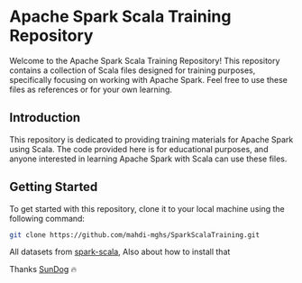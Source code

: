 # Apache Spark Scala Training Repository

Welcome to the Apache Spark Scala Training Repository! This repository contains a collection of Scala files designed for training purposes, specifically focusing on working with Apache Spark. Feel free to use these files as references or for your own learning.

## Introduction

This repository is dedicated to providing training materials for Apache Spark using Scala. The code provided here is for educational purposes, and anyone interested in learning Apache Spark with Scala can use these files.

## Getting Started

To get started with this repository, clone it to your local machine using the following command:

```sh
git clone https://github.com/mahdi-mghs/SparkScalaTraining.git
```
All datasets from [spark-scala](https://www.sundog-education.com/spark-scala/), Also about how to install that

Thanks [SunDog](https://www.sundog-education.com) 🔥
